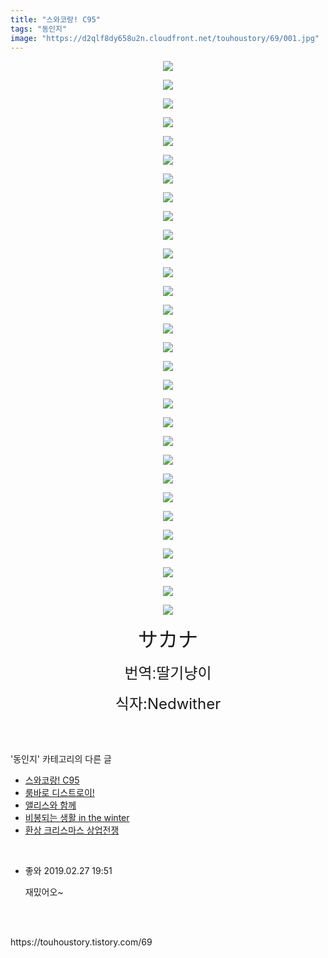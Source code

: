 ```yaml
---
title: "스와코랑! C95"
tags: "동인지"
image: "https://d2qlf8dy658u2n.cloudfront.net/touhoustory/69/001.jpg"
---
```

<div class="article">
<div class="tt_article_useless_p_margin"><p style="text-align: center; clear: none; float: none;"><img src="{{ site.imgserver12 }}/touhoustory/69/001.jpg"/></p><p style="text-align: center; clear: none; float: none;"><img src="{{ site.imgserver12 }}/touhoustory/69/002.jpg"/></p><p style="text-align: center; clear: none; float: none;"><img src="{{ site.imgserver12 }}/touhoustory/69/003.jpg"/></p><p style="text-align: center; clear: none; float: none;"><img src="{{ site.imgserver12 }}/touhoustory/69/004.jpg"/></p><p style="text-align: center; clear: none; float: none;"><img src="{{ site.imgserver12 }}/touhoustory/69/005.jpg"/></p><p style="text-align: center; clear: none; float: none;"><img src="{{ site.imgserver12 }}/touhoustory/69/006.jpg"/></p><p style="text-align: center; clear: none; float: none;"><img src="{{ site.imgserver12 }}/touhoustory/69/007.jpg"/></p><p style="text-align: center; clear: none; float: none;"><img src="{{ site.imgserver12 }}/touhoustory/69/008.jpg"/></p><p style="text-align: center; clear: none; float: none;"><img src="{{ site.imgserver12 }}/touhoustory/69/009.jpg"/></p><p style="text-align: center; clear: none; float: none;"><img src="{{ site.imgserver12 }}/touhoustory/69/010.jpg"/></p><p style="text-align: center; clear: none; float: none;"><img src="{{ site.imgserver12 }}/touhoustory/69/011.jpg"/></p><p style="text-align: center; clear: none; float: none;"><img src="{{ site.imgserver12 }}/touhoustory/69/012.jpg"/></p><p style="text-align: center; clear: none; float: none;"><img src="{{ site.imgserver12 }}/touhoustory/69/013.jpg"/></p><p style="text-align: center; clear: none; float: none;"><img src="{{ site.imgserver12 }}/touhoustory/69/014.jpg"/></p><p style="text-align: center; clear: none; float: none;"><img src="{{ site.imgserver12 }}/touhoustory/69/015.jpg"/></p><p style="text-align: center; clear: none; float: none;"><img src="{{ site.imgserver12 }}/touhoustory/69/016.jpg"/></p><p style="text-align: center; clear: none; float: none;"><img src="{{ site.imgserver12 }}/touhoustory/69/017.jpg"/></p><p style="text-align: center; clear: none; float: none;"><img src="{{ site.imgserver12 }}/touhoustory/69/018.jpg"/></p><p style="text-align: center; clear: none; float: none;"><img src="{{ site.imgserver12 }}/touhoustory/69/019.jpg"/></p><p style="text-align: center; clear: none; float: none;"><img src="{{ site.imgserver12 }}/touhoustory/69/020.jpg"/></p><p style="text-align: center; clear: none; float: none;"><img src="{{ site.imgserver12 }}/touhoustory/69/021.jpg"/></p><p style="text-align: center; clear: none; float: none;"><img src="{{ site.imgserver12 }}/touhoustory/69/022.jpg"/></p><p style="text-align: center; clear: none; float: none;"><img src="{{ site.imgserver12 }}/touhoustory/69/023.jpg"/></p><p style="text-align: center; clear: none; float: none;"><img src="{{ site.imgserver12 }}/touhoustory/69/024.jpg"/></p><p style="text-align: center; clear: none; float: none;"><img src="{{ site.imgserver12 }}/touhoustory/69/025.jpg"/></p><p style="text-align: center; clear: none; float: none;"><img src="{{ site.imgserver12 }}/touhoustory/69/026.jpg"/></p><p style="text-align: center; clear: none; float: none;"><img src="{{ site.imgserver12 }}/touhoustory/69/027.jpg"/></p><p style="text-align: center; clear: none; float: none;"><img src="{{ site.imgserver12 }}/touhoustory/69/028.jpg"/></p><p style="text-align: center; clear: none; float: none;"><img src="{{ site.imgserver12 }}/touhoustory/69/029.jpg"/></p><p style="text-align: center; clear: none; float: none;"><img src="{{ site.imgserver12 }}/touhoustory/69/030.jpg"/></p><p style="text-align: center;"><span style="font-size: 24pt;"></span><span style="font-size: 32px;">サカナ</span></p><p style="text-align: center;"><span style='font-family: "맑은 고딕", sans-serif; font-size: 18pt;'>번역:딸기냥이</span></p><p style="text-align: center;"><span style="font-size: 18pt;">식자:Nedwither</span></p> </div></div><br/>
<div class="tagTrail">
</div><br/>
<div class="another">
<p>'동인지' 카테고리의 다른 글</p>
<ul>
<li><a href="/touhoustory_69">스와코랑! C95</a></li>
<li><a href="/touhoustory_67">룸바로 디스트로이!</a></li>
<li><a href="/touhoustory_66">앨리스와 함께</a></li>
<li><a href="/touhoustory_65">비봉되는 생활 in the winter</a></li>
<li><a href="/touhoustory_64">환상 크리스마스 상업전쟁</a></li>
</ul>
</div><br/>
<div class="cb_lstcomment">
<ul>
<li class="cb_thumb_off" id="comment15030693">
<div class="cb_comment_area">
<div class="cb_info_area">
<div class="cb_section">
<span class="cb_nick_name">좋와</span>
<span class="cb_date">2019.02.27 19:51 </span>
</div>
</div>
<div class="cb_dsc_comment">
<p class="cb_dsc">
										재밌어오~
									</p>
</div>
</div></li>
</ul>
</div><br/>
<br/>
<p id="refer">https://touhoustory.tistory.com/69</p>
<br/>
